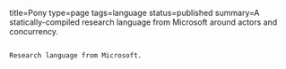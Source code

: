 title=Pony
type=page
tags=language
status=published
summary=A statically-compiled research language from Microsoft around actors and concurrency.
~~~~~~

Research language from Microsoft.

